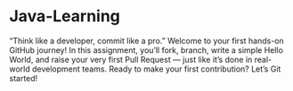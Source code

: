 # Java-Learning
 “Think like a developer, commit like a pro.” Welcome to your first hands-on GitHub journey! In this assignment, you’ll fork, branch, write a simple Hello World, and raise your very first Pull Request — just like it’s done in real-world development teams. Ready to make your first contribution? Let’s Git started!
